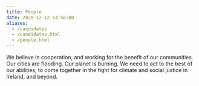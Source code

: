 ```yaml
---
title: People
date: 2020-12-12 14:56:00
aliases:
  - /candidates
  - /candidates.html
  - /people.html
---
```


We believe in cooperation, and working for the benefit of our communities. Our cities are flooding. Our planet is burning. We need to act to the best of our abilities, to come together in the fight for climate and social justice in Ireland, and beyond.